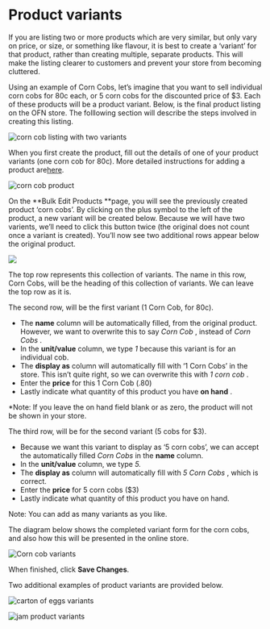 # Product variants

If you are listing two or more products which are very similar, but only vary on price, or size, or something like flavour, it is best to create a ‘variant’ for that product, rather than creating multiple, separate products. This will make the listing clearer to customers and prevent your store from becoming cluttered.

Using an example of Corn Cobs, let’s imagine that you want to sell individual corn cobs for 80c each, or 5 corn cobs for the discounted price of $3. Each of these products will be a product variant. Below, is the final product listing on the OFN store. The folllowing section will describe the steps involved in creating this listing.

![](https://openfoodnetwork.org/wp-content/uploads/2015/05/CornCob-Variants.png "corn cob listing with two variants")

When you first create the product, fill out the details of one of your product variants \(one corn cob for 80c\). More detailed instructions for adding a product are[here](http://openfoodnetwork.org/platform/user-guide/producer-set-up-guide/producer_products/).

![](https://openfoodnetwork.org/wp-content/uploads/2015/05/Corn-cobs.png "corn cob product")

On the **Bulk Edit Products **page, you will see the previously created product ‘corn cobs’. By clicking on the plus symbol to the left of the product, a new variant will be created below. Because we will have two varients, we’ll need to click this button twice \(the original does not count once a variant is created\). You’ll now see two additional rows appear below the original product.

![](https://openfoodnetwork.org/wp-content/uploads/2015/05/Add-variant.png)

The top row represents this collection of variants. The name in this row, Corn Cobs, will be the heading of this collection of variants. We can leave the top row as it is.

The second row, will be the first variant \(1 Corn Cob, for 80c\).

* The
  **name**
  column will be automatically filled, from the original product. However, we want to overwrite this to say
  _Corn Cob_
  , instead of
  _Corn Cobs_
  .
* In the
  **unit/value**
  column, we type
  _1_
  because this variant is for an individual cob.
* The
  **display as**
  column will automatically fill with ‘1 Corn Cobs’ in the store. This isn’t quite right, so we can overwrite this with
  _1 corn cob_
  .
* Enter the
  **price**
  for this 1 Corn Cob \(.80\)
* Lastly indicate what quantity of this product you have
  **on hand**
  .

\*Note: If you leave the on hand field blank or as zero, the product will not be shown in your store.

The third row, will be for the second variant \(5 cobs for $3\).

* Because we want this variant to display as ‘5 corn cobs’, we can accept the automatically filled
  _Corn Cobs_
  in the
  **name**
  column.
* In the
  **unit/value**
  column, we type
  _5._
* The
  **display as**
  column will automatically fill with
  _5 Corn Cobs_
  , which is correct.
* Enter the
  **price**
  for 5 corn cobs \($3\)
* Lastly indicate what quantity of this product you have on hand.

Note: You can add as many variants as you like.

The diagram below shows the completed variant form for the corn cobs, and also how this will be presented in the online store.

![](https://openfoodnetwork.org/wp-content/uploads/2015/05/Corn-Cobs3.png "Corn cob variants")

When finished, click **Save Changes**.

Two additional examples of product variants are provided below.

![](https://openfoodnetwork.org/wp-content/uploads/2015/05/Carton-of-Eggs2.png "carton of eggs variants")

![](https://openfoodnetwork.org/wp-content/uploads/2015/05/JamVariants.png "jam product variants")

